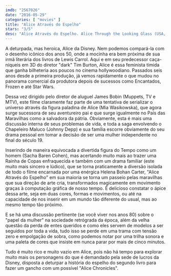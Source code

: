 ```yaml
---
imdb: "2567026"
date: "2016-05-29"
categories: [ "movies" ]
title: "Alice Através do Espelho"
stars: "3/5"
desc: "Alice Através do Espelho. Alice Through the Looking Glass (USA, 2016). Dirigido por James Bobin. Escrito por Linda Woolverton, Lewis Carroll. Com Johnny Depp, Mia Wasikowska, Helena Bonham Carter, Anne Hathaway, Sacha Baron Cohen, Rhys Ifans, Matt Lucas, Lindsay Duncan, Leo Bill."
---
```

A deturpada, mas heroica, Alice da Disney. Nem podemos compará-la com o desenho icônico dos anos 50, onde a mocinha era bem próxima de sua irmã literária dos livros de Lewis Carrol. Aqui e em seu predecessor caça-níqueis em 3D do diretor "dark" Tim Burton, Alice é essa feminista tímida que ganha bilheteria aos poucos no cinema hollywoodiano. Passados seis anos desde a primeira produção, já vemos rapidamente o que mudou no panorama comercial da produtora depois de sucessos como Encantados, Frozen e até Star Wars.

Dessa vez dirigido pelo diretor de aluguel James Bobin (Muppets, TV e MTV), este filme claramente faz parte de uma tentativa de serializar o universo através da figura paladina de Alice (Mia Wasikowska), que agora surge sucessora de seu aventureiro pai e que surge igualmente no País das Maravilhas como a salvadora da pátria. Obviamente, esta é mais uma discussão interna de seus problemas de vida, e toda a saga envolvendo o Chapeleiro Maluco (Johnny Depp) e sua família escorre obviamente do seu drama pessoal em tomar a decisão de ser uma mulher independente no final do século 19.

Inserindo de maneira equivocada a divertida figura do Tempo como um homem (Sacha Baren Cohen), mas acertando muito mais ao trazer uma Rainha de Copas enfraquecida e também com um drama familiar (este muito mais sincero e lúdico), que se torna praticamente a diversão isolada de todo o filme encarnada por uma enérgica Helena Bohan Carter, "Alice Através do Espelho" em sua maioria se torna um passeio pelas maravilhas que sua direção de arte cria, transformados magicamente em movimento graças à computação gráfica de nosso tempo. É delicioso constatar o ápice dessa arte, seja em duas cores, formas e movimentos, ou até na capacidade de nos inserir em um mundo tão diferente do usual, mas ao mesmo tempo tão próximo.

E se há uma discussão pertinente (se você viver nos anos 80) sobre o "papel da mulher" na sociedade retrógrada da época, além da velha questão da perda de entes queridos e como eles servem de modelos a ser seguidos por toda a vida, tudo isso se perde em uma trama com tensão zero e empolgação de sobra, como podemos notar por uma trilha sonora e uma paleta de cores que insiste em nunca parar por mais de cinco minutos.

Tudo é muito rico e muito vazio em Alice, pois não há tempo para explorar muito mais os personagens do que é demandado pela sede de lucros da Disney, disposta a deturpar a história do espelho do segundo livro para fazer um gancho com um possível "Alice Chronicles".
